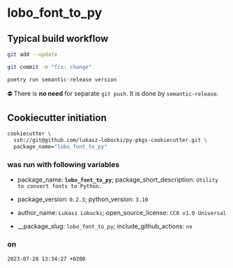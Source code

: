 # lobo_font_to_py

## Typical build workflow

```bash
git add --update
```

```bash
git commit -m "fix: change"
```

```bash
poetry run semantic-release version
```

:no_entry: There is **no need** for separate `git push`. It is done by `semantic-release`.

## Cookiecutter initiation

```bash
cookiecutter \
  ssh://git@github.com/lukasz-lobocki/py-pkgs-cookiecutter.git \
  package_name="lobo_font_to_py"
```

### was run with following variables

- package_name: **`lobo_font_to_py`**;
package_short_description: `Utility to convert fonts to Python.`

- package_version: `0.2.3`; python_version: `3.10`

- author_name: `Lukasz Lobocki`;
open_source_license: `CC0 v1.0 Universal`

- __package_slug: `lobo_font_to_py`; include_github_actions: `no`

### on

`2023-07-28 13:34:27 +0200`
